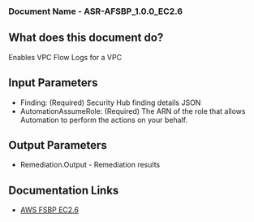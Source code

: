 ### Document Name - ASR-AFSBP_1.0.0_EC2.6

## What does this document do?
Enables VPC Flow Logs for a VPC

## Input Parameters
* Finding: (Required) Security Hub finding details JSON
* AutomationAssumeRole: (Required) The ARN of the role that allows Automation to perform the actions on your behalf.

## Output Parameters
* Remediation.Output - Remediation results

## Documentation Links
* [AWS FSBP EC2.6](https://docs.aws.amazon.com/securityhub/latest/userguide/securityhub-standards-fsbp-controls.html#fsbp-ec2-6)
